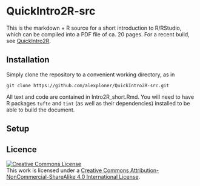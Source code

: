 # QuickIntro2R-src

This is the markdown + R source for a short introduction to R/RStudio, which can be compiled into a PDF file of ca. 20 pages. For a recent build, see [QuickIntro2R](https://github.com/alexploner/QuickIntro2R "QuickIntro2R - the document"). 

## Installation 

Simply clone the repository to a convenient working directory, as in 

```
git clone https://github.com/alexploner/QuickIntro2R-src.git
```

All text and code are contained in Intro2R_short.Rmd. You will need to have R packages `tufte` and `tint` (as well as their dependencies) installed to be able to build the document.

## Setup 



## Licence

<a rel="license" href="http://creativecommons.org/licenses/by-nc-sa/4.0/"><img alt="Creative Commons License" style="border-width:0" src="https://i.creativecommons.org/l/by-nc-sa/4.0/88x31.png" /></a><br />This work is licensed under a <a rel="license" href="http://creativecommons.org/licenses/by-nc-sa/4.0/">Creative Commons Attribution-NonCommercial-ShareAlike 4.0 International License</a>.

